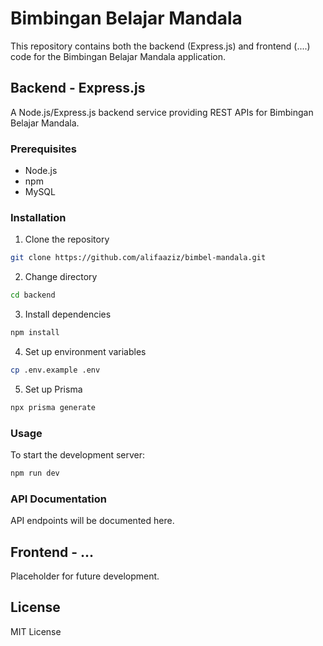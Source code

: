 # Bimbingan Belajar Mandala

This repository contains both the backend (Express.js) and frontend (....) code for the Bimbingan Belajar Mandala application.

## Backend - Express.js

A Node.js/Express.js backend service providing REST APIs for Bimbingan Belajar Mandala.

### Prerequisites

- Node.js
- npm
- MySQL

### Installation

1. Clone the repository
```bash
git clone https://github.com/alifaaziz/bimbel-mandala.git
```
2. Change directory
```bash
cd backend
```

3. Install dependencies
```bash
npm install
```

4. Set up environment variables
```bash
cp .env.example .env
```

5. Set up Prisma
```bash
npx prisma generate
```

### Usage

To start the development server:
```bash
npm run dev
```

### API Documentation

API endpoints will be documented here.


## Frontend - ...

Placeholder for future development.

## License

MIT License